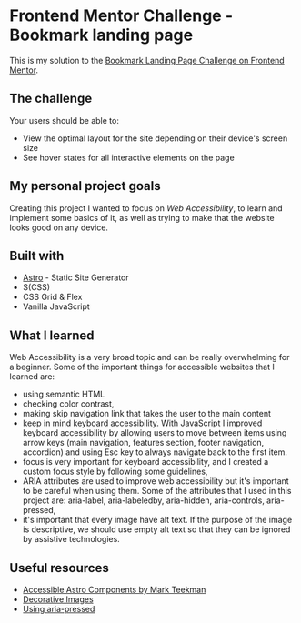 # Frontend Mentor Challenge - Bookmark landing page

This is my solution to the [Bookmark Landing Page Challenge on Frontend Mentor](https://www.frontendmentor.io/challenges/bookmark-landing-page-5d0b588a9edda32581d29158).

## The challenge

Your users should be able to:

- View the optimal layout for the site depending on their device's screen size
- See hover states for all interactive elements on the page

## My personal project goals

Creating this project I wanted to focus on _Web Accessibility_, to learn and implement some basics of it, as well as trying to make that the website looks good on any device.

## Built with

- [Astro](https://astro.build/) - Static Site Generator
- S(CSS)
- CSS Grid & Flex
- Vanilla JavaScript

## What I learned

Web Accessibility is a very broad topic and can be really overwhelming for a beginner. Some of the important things for accessible websites that I learned are:

- using semantic HTML
- checking color contrast,
- making skip navigation link that takes the user to the main content
- keep in mind keyboard accessibility. With JavaScript I improved keyboard accessibility by allowing users to move between items using arrow keys (main navigation, features section, footer navigation, accordion) and using Esc key to always navigate back to the first item.
- focus is very important for keyboard accessibility, and I created a custom focus style by following some guidelines,
- ARIA attributes are used to improve web accessibility but it's important to be careful when using them. Some of the attributes that I used in this project are: aria-label, aria-labeledby, aria-hidden, aria-controls, aria-pressed,
- it's important that every image have alt text. If the purpose of the image is descriptive, we should use empty alt text so that they can be ignored by assistive technologies.

## Useful resources

- [Accessible Astro Components by Mark Teekman](https://github.com/markteekman/accessible-astro-components)
- [Decorative Images](https://www.w3.org/WAI/tutorials/images/decorative/)
- [Using aria-pressed](https://www.accessibility-developer-guide.com/examples/sensible-aria-usage/pressed/)
